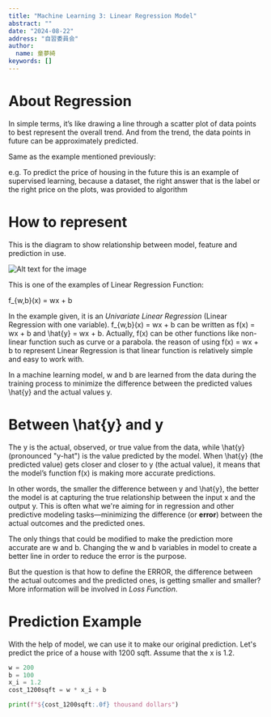 ```yaml
---
title: "Machine Learning 3: Linear Regression Model"
abstract: ""
date: "2024-08-22"
address: "自習委員会"
author:
  name: 童夢綺
keywords: []
---
```


# About Regression

In simple terms, it’s like drawing a line through a scatter plot of data points to best represent the overall trend. And from the trend, the data points in future can be approximately predicted.

Same as the example mentioned previously:

e.g. To predict the price of housing in the future
this is an example of supervised learning, because a dataset, the right answer that is the label or the right price on the plots, was provided to algorithm 

# How to represent

This is the diagram to show relationship between model, feature and prediction in use. 

![Alt text for the image](/images/_posts/Machine_Learning/ml005.png)

This is one of the examples of Linear Regression Function:

<LatexBlock>f_{w,b}(x) = wx + b</LatexBlock>

In the example given, it is an *Univariate Linear Regression* (Linear Regression with one variable). <Latex>f_{w,b}(x) = wx + b</Latex> can be written as <Latex>f(x) = wx + b</Latex> and <Latex>\hat{y} = wx + b</Latex>. Actually, <Latex>f(x)</Latex> can be other functions like non-linear function such as curve or a parabola. the reason of using <Latex>f(x) = wx + b</Latex> to represent Linear Regression is that linear function is relatively simple and easy to work with.

In a machine learning model, <Latex>w</Latex> and <Latex>b</Latex> are learned from the data during the training process to minimize the difference between the predicted values <Latex>\hat{y}</Latex> and the actual values <Latex>y</Latex>.

# Between <Latex>\hat{y}</Latex> and <Latex>y</Latex>

The <Latex>y</Latex> is the actual, observed, or true value from the data, while <Latex>\hat{y}</Latex> (pronounced "y-hat") is the value predicted by the model. When <Latex>\hat{y}</Latex> (the predicted value) gets closer and closer to <Latex>y</Latex> (the actual value), it means that the model’s function <Latex>f(x)</Latex> is making more accurate predictions.

In other words, the smaller the difference between <Latex>y</Latex> and <Latex>\hat{y}</Latex>, the better the model is at capturing the true relationship between the input <Latex>x</Latex> and the output <Latex>y</Latex>. This is often what we're aiming for in regression and other predictive modeling tasks—minimizing the difference (or **error**) between the actual outcomes and the predicted ones.

The only things that could be modified to make the prediction more accurate are <Latex>w</Latex> and <Latex>b</Latex>. Changing the <Latex>w</Latex> and <Latex>b</Latex> variables in model to create a better line in order to reduce the error is the purpose.

But the question is that how to define the ERROR, the difference between the actual outcomes and the predicted ones, is getting smaller and smaller? More information will be involved in *Loss Function*.

# Prediction Example

With the help of model, we can use it to make our original prediction. Let's predict the price of a house with 1200 sqft. Assume that the <Latex>x</Latex> is 1.2. 

```python
w = 200                         
b = 100    
x_i = 1.2
cost_1200sqft = w * x_i + b    

print(f"${cost_1200sqft:.0f} thousand dollars")
```